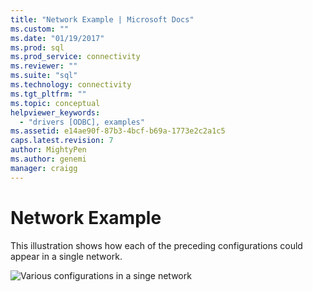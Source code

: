 ```yaml
---
title: "Network Example | Microsoft Docs"
ms.custom: ""
ms.date: "01/19/2017"
ms.prod: sql
ms.prod_service: connectivity
ms.reviewer: ""
ms.suite: "sql"
ms.technology: connectivity
ms.tgt_pltfrm: ""
ms.topic: conceptual
helpviewer_keywords: 
  - "drivers [ODBC], examples"
ms.assetid: e14ae90f-87b3-4bcf-b69a-1773e2c2a1c5
caps.latest.revision: 7
author: MightyPen
ms.author: genemi
manager: craigg
---
```

# Network Example
This illustration shows how each of the preceding configurations could appear in a single network.  
  
 ![Various configurations in a singe network](../../odbc/reference/media/pr08.gif "pr08")

